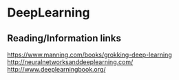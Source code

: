 # DeepLearning

## Reading/Information links
  https://www.manning.com/books/grokking-deep-learning
  http://neuralnetworksanddeeplearning.com/
  http://www.deeplearningbook.org/
